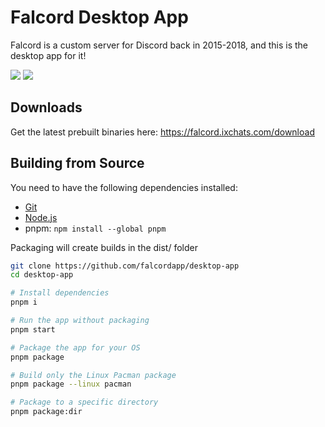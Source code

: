 # Falcord Desktop App

Falcord is a custom server for Discord back in 2015-2018, and this is the desktop app for it!

![](preview/preview1.png)
![](preview/preview2.png)

## Downloads

Get the latest prebuilt binaries here: https://falcord.ixchats.com/download

## Building from Source

You need to have the following dependencies installed:
- [Git](https://git-scm.com/downloads)
- [Node.js](https://nodejs.org/en/download)
- pnpm: `npm install --global pnpm`

Packaging will create builds in the dist/ folder

```sh
git clone https://github.com/falcordapp/desktop-app
cd desktop-app

# Install dependencies
pnpm i

# Run the app without packaging
pnpm start

# Package the app for your OS
pnpm package

# Build only the Linux Pacman package
pnpm package --linux pacman

# Package to a specific directory
pnpm package:dir
```
